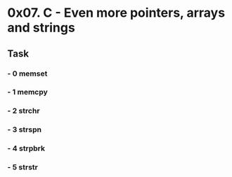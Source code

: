 # 0x07. C - Even more pointers, arrays and strings

## Task

### - 0 memset

### - 1 memcpy

### - 2 strchr

### - 3 strspn

### - 4 strpbrk

### - 5 strstr

